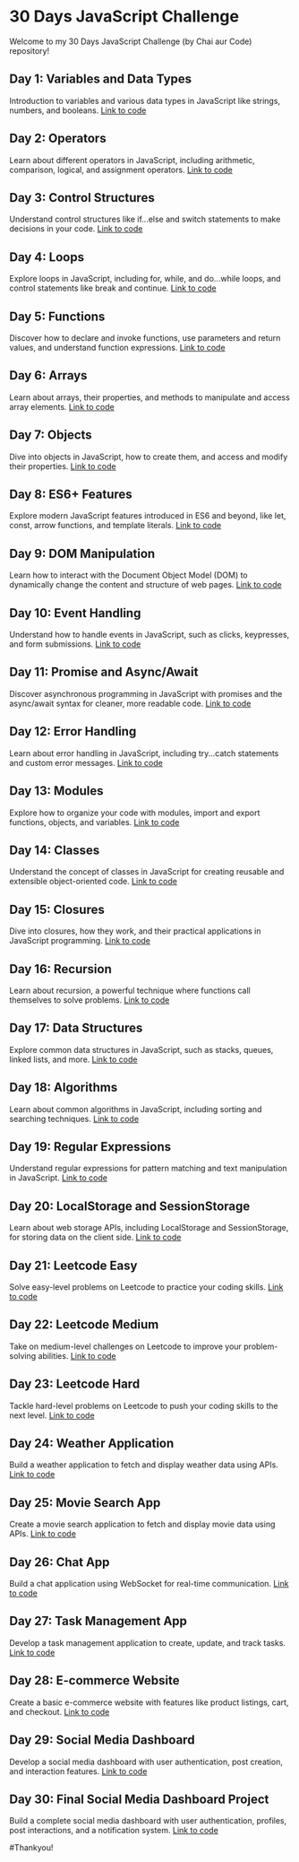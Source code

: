 # 30 Days JavaScript Challenge

Welcome to my 30 Days JavaScript Challenge (by Chai aur Code) repository!

## Day 1: Variables and Data Types
Introduction to variables and various data types in JavaScript like strings, numbers, and booleans.
[Link to code](https://github.com/akshay07k/30daysJavascript/tree/main/day1)

## Day 2: Operators
Learn about different operators in JavaScript, including arithmetic, comparison, logical, and assignment operators.
[Link to code](https://github.com/akshay07k/30daysJavascript/tree/main/day2)

## Day 3: Control Structures
Understand control structures like if...else and switch statements to make decisions in your code.
[Link to code](https://github.com/akshay07k/30daysJavascript/tree/main/day3)

## Day 4: Loops
Explore loops in JavaScript, including for, while, and do...while loops, and control statements like break and continue.
[Link to code](https://github.com/akshay07k/30daysJavascript/tree/main/day4)

## Day 5: Functions
Discover how to declare and invoke functions, use parameters and return values, and understand function expressions.
[Link to code](https://github.com/akshay07k/30daysJavascript/tree/main/day5)

## Day 6: Arrays
Learn about arrays, their properties, and methods to manipulate and access array elements.
[Link to code](https://github.com/akshay07k/30daysJavascript/tree/main/day6)

## Day 7: Objects
Dive into objects in JavaScript, how to create them, and access and modify their properties.
[Link to code](https://github.com/akshay07k/30daysJavascript/tree/main/day7)

## Day 8: ES6+ Features
Explore modern JavaScript features introduced in ES6 and beyond, like let, const, arrow functions, and template literals.
[Link to code](https://github.com/akshay07k/30daysJavascript/tree/main/day8)

## Day 9: DOM Manipulation
Learn how to interact with the Document Object Model (DOM) to dynamically change the content and structure of web pages.
[Link to code](https://github.com/akshay07k/30daysJavascript/tree/main/day9)

## Day 10: Event Handling
Understand how to handle events in JavaScript, such as clicks, keypresses, and form submissions.
[Link to code](https://github.com/akshay07k/30daysJavascript/tree/main/day_10)

## Day 11: Promise and Async/Await
Discover asynchronous programming in JavaScript with promises and the async/await syntax for cleaner, more readable code.
[Link to code](https://github.com/akshay07k/30daysJavascript/tree/main/day_11)

## Day 12: Error Handling
Learn about error handling in JavaScript, including try...catch statements and custom error messages.
[Link to code](https://github.com/akshay07k/30daysJavascript/tree/main/day_12)

## Day 13: Modules
Explore how to organize your code with modules, import and export functions, objects, and variables.
[Link to code](https://github.com/akshay07k/30daysJavascript/tree/main/day_13)

## Day 14: Classes
Understand the concept of classes in JavaScript for creating reusable and extensible object-oriented code.
[Link to code](https://github.com/akshay07k/30daysJavascript/tree/main/day_14)

## Day 15: Closures
Dive into closures, how they work, and their practical applications in JavaScript programming.
[Link to code](https://github.com/akshay07k/30daysJavascript/tree/main/day_15)

## Day 16: Recursion
Learn about recursion, a powerful technique where functions call themselves to solve problems.
[Link to code](https://github.com/akshay07k/30daysJavascript/tree/main/day_16)

## Day 17: Data Structures
Explore common data structures in JavaScript, such as stacks, queues, linked lists, and more.
[Link to code](https://github.com/akshay07k/30daysJavascript/tree/main/day_17)

## Day 18: Algorithms
Learn about common algorithms in JavaScript, including sorting and searching techniques.
[Link to code](https://github.com/akshay07k/30daysJavascript/tree/main/day_18)

## Day 19: Regular Expressions
Understand regular expressions for pattern matching and text manipulation in JavaScript.
[Link to code](https://github.com/akshay07k/30daysJavascript/tree/main/day_19)

## Day 20: LocalStorage and SessionStorage
Learn about web storage APIs, including LocalStorage and SessionStorage, for storing data on the client side.
[Link to code](https://github.com/akshay07k/30daysJavascript/tree/main/day_20)

## Day 21: Leetcode Easy
Solve easy-level problems on Leetcode to practice your coding skills.
[Link to code](https://github.com/akshay07k/30daysJavascript/tree/main/day_21)

## Day 22: Leetcode Medium
Take on medium-level challenges on Leetcode to improve your problem-solving abilities.
[Link to code](https://github.com/akshay07k/30daysJavascript/tree/main/day_22)

## Day 23: Leetcode Hard
Tackle hard-level problems on Leetcode to push your coding skills to the next level.
[Link to code](https://github.com/akshay07k/30daysJavascript/tree/main/day_23)

## Day 24: Weather Application
Build a weather application to fetch and display weather data using APIs.
[Link to code](https://github.com/akshay07k/30daysJavascript/tree/main/day_24)

## Day 25: Movie Search App
Create a movie search application to fetch and display movie data using APIs.
[Link to code](https://github.com/akshay07k/30daysJavascript/tree/main/day_25)

## Day 26: Chat App
Build a chat application using WebSocket for real-time communication.
[Link to code](https://github.com/akshay07k/30daysJavascript/tree/main/day_26)

## Day 27: Task Management App
Develop a task management application to create, update, and track tasks.
[Link to code](https://github.com/akshay07k/30daysJavascript/tree/main/day_27)

## Day 28: E-commerce Website
Create a basic e-commerce website with features like product listings, cart, and checkout.
[Link to code](https://github.com/akshay07k/30daysJavascript/tree/main/day_28)

## Day 29: Social Media Dashboard
Develop a social media dashboard with user authentication, post creation, and interaction features.
[Link to code](https://github.com/akshay07k/30daysJavascript/tree/main/day_29)

## Day 30: Final Social Media Dashboard Project
Build a complete social media dashboard with user authentication, profiles, post interactions, and a notification system.
[Link to code](https://github.com/akshay07k/30daysJavascript/tree/main/day_30)


#Thankyou!